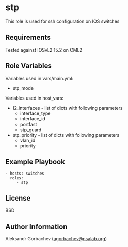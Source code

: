 stp
=========

This role is used for ssh configuration on IOS switches

Requirements
------------

Tested against IOSvL2 15.2 on CML2

Role Variables
--------------

Variables used in vars/main.yml:
- stp_mode

Variables used in host_vars:
- l2_interfaces - list of dicts with following parameters
  - interface_type
  - interface_id
  - portfast
  - stp_guard
- stp_priority - list of dicts with following parameters
  - vlan_id
  - priority

Example Playbook
----------------

    - hosts: switches
      roles:
         - stp

License
-------

BSD

Author Information
------------------

Aleksandr Gorbachev (agorbachev@nsalab.org)
